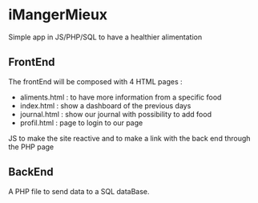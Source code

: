 # iMangerMieux

Simple app in JS/PHP/SQL to have a healthier alimentation

## FrontEnd

The frontEnd will be composed with 4 HTML pages :

-   aliments.html : to have more information from a specific food
-   index.html : show a dashboard of the previous days
-   journal.html : show our journal with possibility to add food
-   profil.html : page to login to our page

JS to make the site reactive and to make a link with the back end through the PHP page

## BackEnd

A PHP file to send data to a SQL dataBase.
